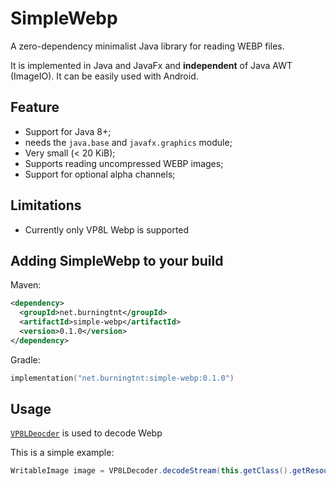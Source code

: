 # SimpleWebp

A zero-dependency minimalist Java library for reading WEBP files.

It is implemented in Java and JavaFx and **independent** of Java AWT (ImageIO).
It can be easily used with Android.

## Feature

* Support for Java 8+;
* needs the `java.base` and `javafx.graphics` module;
* Very small (< 20 KiB);
* Supports reading uncompressed WEBP images;
* Support for optional alpha channels;

## Limitations 

* Currently only VP8L Webp is supported

## Adding SimpleWebp to your build

Maven:
```xml
<dependency>
  <groupId>net.burningtnt</groupId>
  <artifactId>simple-webp</artifactId>
  <version>0.1.0</version>
</dependency>
```

Gradle:
```kotlin
implementation("net.burningtnt:simple-webp:0.1.0")
```

## Usage

[`VP8LDeocder`](src/main/java/net/burningtnt/webp/vp8l/VP8LDecoder.java) is used to decode Webp

This is a simple example:

```java
WritableImage image = VP8LDecoder.decodeStream(this.getClass().getResourceAsStream("example.webp"));
```
